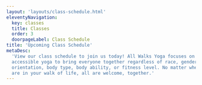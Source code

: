 ```yaml
---
layout: 'layouts/class-schedule.html'
eleventyNavigation:
  key: classes
  title: Classes
  order: 3
  doorpageLabel: Class Schedule
title: 'Upcoming Class Schedule'
metaDesc:
  'View our class schedule to join us today! All Walks Yoga focuses on
  accessible yoga to bring everyone together regardless of race, gender, sexual
  orientation, body type, body ability, or fitness level. No matter where you
  are in your walk of life, all are welcome, together.'
---
```

